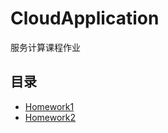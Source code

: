 # CloudApplication

服务计算课程作业

## 目录

* [Homework1](https://github.com/Hide-on-bush2/CloudApplication/tree/master/Homework1)
* [Homework2](https://github.com/Hide-on-bush2/CloudApplication/tree/master/Homework2)
